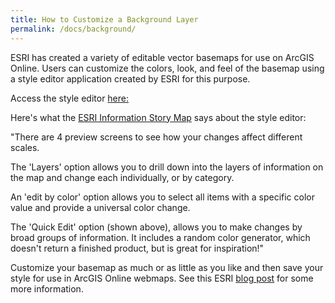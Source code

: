 ```yaml
---
title: How to Customize a Background Layer
permalink: /docs/background/
---
```


ESRI has created a variety of editable vector basemaps for use on ArcGIS Online. Users can customize the colors, look, and feel of the basemap using a style editor application created by ESRI for this purpose. 

Access the style editor [here:](https://developers.arcgis.com/vector-tile-style-editor/(modal:new))

Here's what the [ESRI Information Story Map](https://arcgis-content.maps.arcgis.com/apps/Cascade/index.html?appid=e87a478be74e4593a9635a1ae79ca09a) says about the style editor: 

"There are 4 preview screens to see how your changes affect different scales. 

The 'Layers' option allows you to drill down into the layers of information on the map and change each individually, or by category.

An 'edit by color' option allows you to select all items with a specific color value and provide a universal color change.

The 'Quick Edit' option (shown above), allows you to make changes by broad groups of information. It includes a random color generator, which doesn't return a finished product, but is great for inspiration!"

Customize your basemap as much or as little as you like and then save your style for use in ArcGIS Online webmaps. See this ESRI [blog post](https://www.esri.com/arcgis-blog/products/developers/mapping/design-custom-basemaps-with-the-new-arcgis-vector-tile-style-editor/) for some more information.
